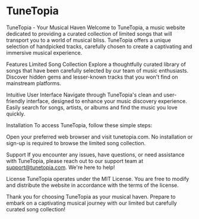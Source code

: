 # TuneTopia
TuneTopia - Your Musical Haven
Welcome to TuneTopia, a music website dedicated to providing a curated collection of limited songs that will transport you to a world of musical bliss. TuneTopia offers a unique selection of handpicked tracks, carefully chosen to create a captivating and immersive musical experience.

Features
Limited Song Collection
Explore a thoughtfully curated library of songs that have been carefully selected by our team of music enthusiasts.
Discover hidden gems and lesser-known tracks that you won't find on mainstream platforms.

Intuitive User Interface
Navigate through TuneTopia's clean and user-friendly interface, designed to enhance your music discovery experience.
Easily search for songs, artists, or albums and find the music you love quickly.

Installation
To access TuneTopia, follow these simple steps:

Open your preferred web browser and visit tunetopia.com.
No installation or sign-up is required to browse the limited song collection.

Support
If you encounter any issues, have questions, or need assistance with TuneTopia, please reach out to our support team at support@tunetopia.com. We're here to help!

License
TuneTopia operates under the MIT License. You are free to modify and distribute the website in accordance with the terms of the license.

Thank you for choosing TuneTopia as your musical haven. Prepare to embark on a captivating musical journey with our limited but carefully curated song collection!

